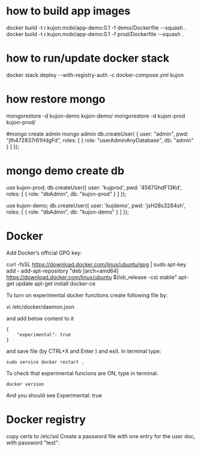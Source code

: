 # how to build app images

docker build -t r.kujon.mobi/app-demo:0.1 -f demo/Dockerfile --squash .
docker build -t r.kujon.mobi/app-demo:0.1 -f prod/Dockerfile  --squash .

# how to run/update docker stack
docker stack deploy --with-registry-auth -c docker-compose.yml kujon

# how restore mongo
mongorestore -d kujon-demo kujon-demo/
mongorestore -d kujon-prod kujon-prod/

#mongo create admin
mongo admin
db.createUser( {
     user: "admin",
     pwd: "jfh472837r61HdgFd",
     roles: [ { role: "userAdminAnyDatabase", db: "admin" } ]
   });

# mongo demo create db
  use kujon-prod;
  db.createUser({ user: 'kujprod', pwd: '4567GhdF13Kd', roles: [ { role: "dbAdmin", db: "kujon-prod" } ] });

  use kujon-demo;
  db.createUser({ user: 'kujdemo', pwd: 'jsH28s3284sh', roles: [ { role: "dbAdmin", db: "kujon-demo" } ] });


# Docker

Add Docker’s official GPG key:

  curl -fsSL https://download.docker.com/linux/ubuntu/gpg | sudo apt-key add -
  add-apt-repository "deb [arch=amd64] https://download.docker.com/linux/ubuntu $(lsb_release -cs) stable"
  apt-get update
  apt-get install docker-ce

To turn on experimental docker functions create following file by:

  vi /etc/docker/daemon.json

and add below content to it

    {
        "experimental": true
    }
and save file (by CTRL+X and Enter ) and exit. In terminal type:

    sudo service docker restart .  

To check that experimental funcions are ON, type in terminal:

    docker version

And you should see  Experimental: true

# Docker registry

copy certs to /etc/ssl
Create a password file with one entry for the user doc, with password "test":

